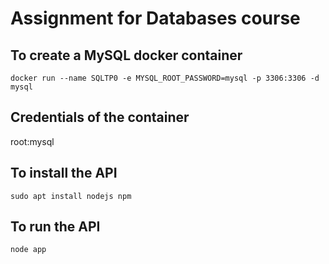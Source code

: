 # Assignment for Databases course

## To create a MySQL docker container
```shell
docker run --name SQLTP0 -e MYSQL_ROOT_PASSWORD=mysql -p 3306:3306 -d mysql
```

## Credentials of the container
root:mysql

## To install the API
```shell
sudo apt install nodejs npm
```

## To run the API
```shell
node app
```